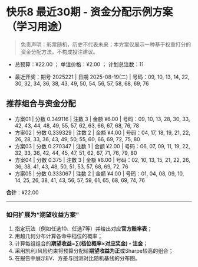 # 快乐8 最近30期 - 资金分配示例方案（学习用途）

> 免责声明：彩票随机，历史不代表未来；本方案仅展示一种基于权重打分的资金分配方法，不构成投注建议。

- 总预算：¥22.00 ； 单注价格：¥2.00 ； 计划总注数：11

- 最近开奖：期号 2025221 | 日期 2025-08-19(二) | 号码：09, 10, 13, 14, 22, 30, 32, 34, 36, 38, 43, 49, 50, 54, 56, 57, 58, 68, 69, 76


## 推荐组合与资金分配

- 方案01 | 分数 0.349116 | 注数   3 | 金额 ¥6.00 | 号码：09, 10, 13, 28, 30, 33, 42, 43, 44, 48, 49, 55, 57, 62, 63, 66, 67, 68, 76, 78
- 方案02 | 分数 0.339329 | 注数   2 | 金额 ¥4.00 | 号码：04, 17, 18, 19, 21, 22, 26, 28, 33, 36, 43, 49, 50, 55, 60, 66, 69, 72, 75, 80
- 方案03 | 分数 0.270347 | 注数   1 | 金额 ¥2.00 | 号码：06, 07, 09, 11, 19, 22, 32, 33, 36, 42, 44, 45, 47, 51, 62, 67, 71, 76, 79, 80
- 方案04 | 分数 0.375 | 注数   3 | 金额 ¥6.00 | 号码：02, 10, 13, 15, 21, 22, 26, 36, 38, 41, 43, 48, 50, 51, 53, 57, 68, 69, 72, 76
- 方案05 | 分数 0.333067 | 注数   2 | 金额 ¥4.00 | 号码：01, 04, 08, 09, 10, 14, 25, 26, 38, 41, 43, 56, 57, 59, 61, 65, 68, 69, 74, 76

**合计**：¥22.00


---
### 如何扩展为“期望收益方案”

1) 指定玩法（例如任选10、任选7等）并给出对应**官方赔率表**；
2) 用超几何分布计算各命中档位的概率；
3) 计算每组组合的**期望收益=∑(档位概率×对应奖金) - 注金**；
4) 采用凯利/风险约束将预算分配给**期望收益为正**或Sharpe较高的组合；
5) 在报告中展示EV、方差与回测对比随机基线的分布图。